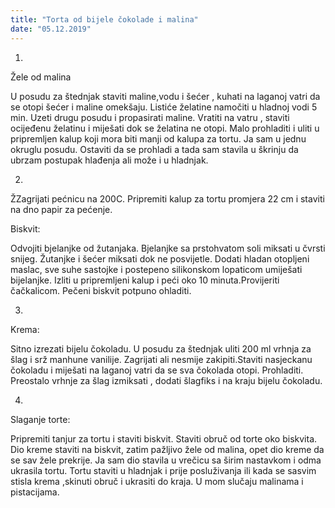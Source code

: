 ```yaml
--- 
title: "Torta od bijele čokolade i malina"
date: "05.12.2019"
---
```


1.
Žele od malina

U posudu za štednjak staviti maline,vodu i šećer , kuhati na laganoj vatri da se otopi šećer i maline omekšaju. Listiće želatine  namočiti u hladnoj vodi 5 min. Uzeti  drugu posudu i propasirati maline.  Vratiti na vatru , staviti ocijeđenu želatinu i miješati dok se  želatina ne otopi. Malo prohladiti i uliti u pripremljen kalup koji mora biti manji od kalupa za tortu. Ja sam u jednu okruglu posudu. Ostaviti da se prohladi a tada sam stavila u škrinju da ubrzam postupak hlađenja ali može i u hladnjak.

2.
ŽZagrijati pećnicu na 200C. Pripremiti kalup  za tortu promjera 22 cm i staviti na dno papir za pećenje.

Biskvit:

Odvojiti bjelanjke od žutanjaka. Bjelanjke sa prstohvatom soli miksati u čvrsti snijeg. Žutanjke i šećer miksati dok ne posvijetle. Dodati hladan otopljeni maslac, sve  suhe sastojke i postepeno silikonskom lopaticom umiješati bijelanjke. Izliti u pripremljeni kalup i peći oko 10 minuta.Provijeriti čačkalicom. Pečeni biskvit potpuno ohladiti.

3.
Krema:

Sitno izrezati bijelu čokoladu.
U posudu za štednjak uliti 200 ml vrhnja za šlag i srž manhune vanilije. Zagrijati ali nesmije zakipiti.Staviti nasjeckanu čokoladu i miješati na laganoj vatri da se sva čokolada otopi. Prohladiti. Preostalo vrhnje za šlag izmiksati , dodati šlagfiks i na kraju bijelu čokoladu.

4.
Slaganje torte:

Pripremiti tanjur za tortu i staviti biskvit. Staviti obruč od torte oko biskvita. Dio kreme staviti na  biskvit, zatim pažljivo žele od malina, opet dio kreme da se sav žele prekrije. Ja sam dio stavila u vrečicu sa  širim nastavkom i   odma ukrasila  tortu. Tortu staviti u  hladnjak i prije posluživanja ili  kada se sasvim stisla krema ,skinuti  obruč i ukrasiti  do kraja.  U mom slučaju malinama i pistacijama. 